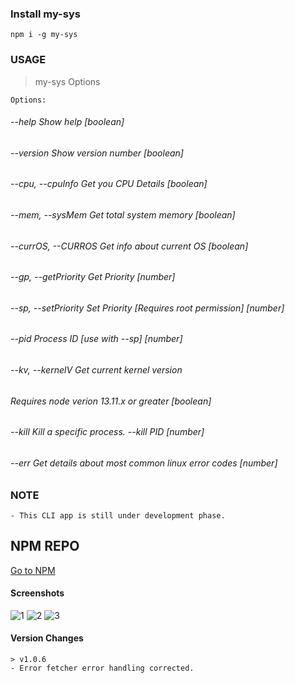 ### Install my-sys
    
    npm i -g my-sys
  
### USAGE
> my-sys Options
    
    Options:
######  --help               Show help                                       [boolean]
######  --version            Show version number                             [boolean]
######  --cpu, --cpuInfo     Get you CPU Details                             [boolean]
######  --mem, --sysMem      Get total system memory                         [boolean]
######  --currOS, --CURROS   Get info about current OS                       [boolean]
######  --gp, --getPriority  Get Priority                                     [number]
######  --sp, --setPriority  Set Priority [Requires root permission]          [number]
######  --pid                Process ID [use with --sp]                       [number]
######  --kv, --kernelV      Get current kernel version
######                       Requires node verion 13.11.x or greater         [boolean]
######  --kill               Kill a specific process. --kill PID            [number]
######  --err                Get details about most common linux error codes  [number]

### NOTE 
    - This CLI app is still under development phase.
## NPM REPO
   [Go to NPM](https://www.npmjs.com/package/my-sys)
#### Screenshots
![1](https://raw.githubusercontent.com/anurag0608/my-sys-CLI/master/ss/1.png)
![2](https://raw.githubusercontent.com/anurag0608/my-sys-CLI/master/ss/2.png)
![3](https://raw.githubusercontent.com/anurag0608/my-sys-CLI/master/ss/3.png)

#### Version Changes
    > v1.0.6
    - Error fetcher error handling corrected.
    
